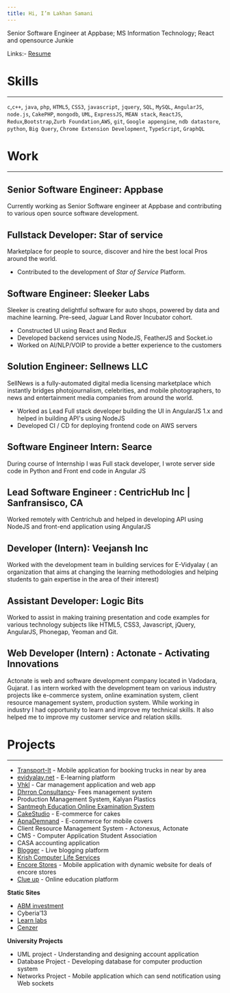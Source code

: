```yaml
---
title: Hi, I’m Lakhan Samani
---
```


Senior Software Engineer at Appbase; MS Information Technology; React and opensource Junkie

Links:- [Resume](https://docs.google.com/document/d/1GEtyMOdMvBKamyaP7DYScTY3itufBaQQ2gJMKSu0XZ4/edit?usp=sharing)

# Skills

---

`c`,`c++`, `java`, `php`, `HTML5`, `CSS3`, `javascript`, `jquery`, `SQL`, `MySQL`, `AngularJS`, `node.js`, `CakePHP`, `mongodb`, `UML`, `ExpressJS`, `MEAN stack`, `ReactJS`, `Redux`,`Bootstrap`,`Zurb Foundation`,`AWS`, `git`, `Google appengine`, `ndb datastore`, `python`, `Big Query`, `Chrome Extension Development`, `TypeScript`, `GraphQL`

# Work

---

## Senior Software Engineer: Appbase

Currently working as Senior Software engineer at Appbase and contributing to various open source software development.

## Fullstack Developer: Star of service

Marketplace for people to source, discover and hire the best local Pros around the world.

- Contributed to the development of _Star of Service_ Platform.

## Software Engineer: Sleeker Labs

Sleeker is creating delightful software for auto shops, powered by data and machine learning. Pre-seed, Jaguar Land Rover Incubator cohort.

- Constructed UI using React and Redux
- Developed backend services using NodeJS, FeatherJS and Socket.io
- Worked on AI/NLP/VOIP to provide a better experience to the customers

## Solution Engineer: Sellnews LLC

SellNews is a fully-automated digital media licensing marketplace which instantly bridges photojournalism, celebrities, and mobile photographers, to news and entertainment media companies from around the world.

- Worked as Lead Full stack developer building the UI in AngularJS 1.x and helped in building API's using NodeJS
- Developed CI / CD for deploying frontend code on AWS servers

## Software Engineer Intern: Searce

During course of Internship I was Full stack developer, I wrote server side code in Python and Front end code in Angular JS

## Lead Software Engineer : CentricHub Inc | Sanfransisco, CA

Worked remotely with Centrichub and helped in developing API using NodeJS and front-end application using AngularJS

## Developer (Intern): Veejansh Inc

Worked with the development team in building services for E-Vidyalay ( an organization that aims at changing the learning methodologies and helping students to gain expertise in the area of their interest)

## Assistant Developer: Logic Bits

Worked to assist in making training presentation and code examples for various technology subjects like HTML5, CSS3, Javascript, jQuery, AngularJS, Phonegap, Yeoman and Git.

## Web Developer (Intern) : Actonate - Activating Innovations

Actonate is web and software development company located in Vadodara, Gujarat. I as intern worked with the development team on various industry projects like e-commerce system, online examination system, client resource management system, production system. While working in industry I had opportunity to learn and improve my technical skills. It also helped me to improve my customer service and relation skills.

# Projects

---

- [Transport-It](http://transportit.herokuapp.com) - Mobile application for booking trucks in near by area
- [evidyalay.net](https://github.com/E-Vidyalay) - E-learning platform
- [Vhkl](http://www.vehkl.com/) - Car management application and web app
- [Dhrron Consultancy](http://www.dhrronconsultancy.com/)- Fees management system
- Production Management System, Kalyan Plastics
- [Santmegh Education Online Examination System](http://santmegheducation.com/test/)
- [CakeStudio](http://cakestudio.in) - E-commerce for cakes
- [ApnaDemnand](http://apnademand.com) - E-commerce for mobile covers
- Client Resource Management System - Actonexus, Actonate
- CMS - Computer Application Student Association
- CASA accounting application
- [Blogger](http://appbase-blogger.herokuapp.com) - Live blogging platform
- [Krish Computer Life Services](http://krishcomputer.com/)
- [Encore Stores](http://encorestores.com/) - Mobile application with dynamic website for deals of encore stores
- [Clue up](https://www.clueup.in) - Online education platform

**Static Sites**

- [ABM investment](http://abminvest.com/)
- Cyberia’13
- [Learn labs](http://learnlabs.in/)
- [Cenzer](http://cenzer.com/)

**University Projects**

- UML project - Understanding and designing account application
- Database Project - Developing database for computer production system
- Networks Project - Mobile application which can send notification using Web sockets

